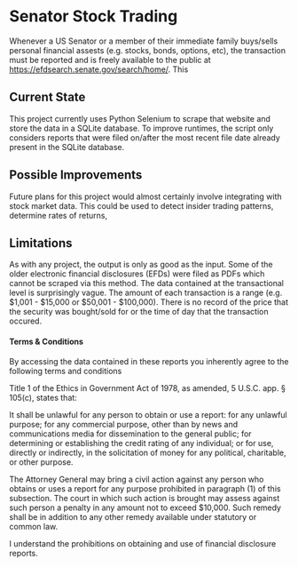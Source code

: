# Senator Stock Trading

Whenever a US Senator or a member of their immediate family buys/sells personal financial assests (e.g. stocks, bonds, options, etc), the transaction must be reported and is freely available to the public at https://efdsearch.senate.gov/search/home/. This 

## Current State
This project currently uses Python Selenium to scrape that website and store the data in a SQLite database.
To improve runtimes, the script only considers reports that were filed on/after the most recent file date already present in the SQLite database.

## Possible Improvements
Future plans for this project would almost certainly involve integrating with stock market data.
This could be used to detect insider trading patterns, determine rates of returns,   

## Limitations
As with any project, the output is only as good as the input.
Some of the older electronic financial disclosures (EFDs) were filed as PDFs which cannot be scraped via this method.
The data contained at the transactional level is surprisingly vague. The amount of each transaction is a range (e.g. $1,001 - $15,000 or $50,001 - $100,000). There is no record of the price that the security was bought/sold for or the time of day that the transaction occured.


#### Terms & Conditions
By accessing the data contained in these reports you inherently agree to the following terms and conditions

Title 1 of the Ethics in Government Act of 1978, as amended, 5 U.S.C. app. § 105(c), states that:

It shall be unlawful for any person to obtain or use a report:
for any unlawful purpose;
for any commercial purpose, other than by news and communications media for dissemination to the general public;
for determining or establishing the credit rating of any individual; or
for use, directly or indirectly, in the solicitation of money for any political, charitable, or other purpose.

The Attorney General may bring a civil action against any person who obtains or uses a report for any purpose prohibited in paragraph (1) of this subsection. The court in which such action is brought may assess against such person a penalty in any amount not to exceed $10,000. Such remedy shall be in addition to any other remedy available under statutory or common law.

I understand the prohibitions on obtaining and use of financial disclosure reports.
